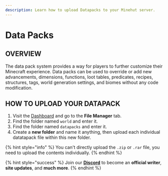 ```yaml
---
description: Learn how to upload Datapacks to your Minehut server.
---
```


# Data Packs

## OVERVIEW

The data pack system provides a way for players to further customize their Minecraft experience. Data packs can be used to override or add new advancements, dimensions, functions, loot tables, predicates, recipes, structures, tags, world generation settings, and biomes without any code modification.

## HOW TO UPLOAD YOUR DATAPACK

1. Visit the [Dashboard](https://minehut.com/dashboard/home) and go to the **File Manager** tab.
2. Find the folder named `world` and enter it.
3. Find the folder named `datapacks` and enter it.
4. Create a **new folder** and name it anything, then upload each individual datatapack file within this new folder.

{% hint style="info" %}
You can't directly upload the `.zip` or `.rar` file, you need to upload the contents individually.
{% endhint %}

{% hint style="success" %}
Join our [**Discord**](https://discord.gg/TYhH5bK) to become an **official writer**, **site updates**, and **much more**.
{% endhint %}

